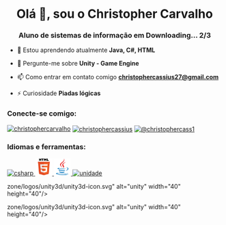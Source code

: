 <h1 align="center">Olá 👋, sou o Christopher Carvalho</h1>
<h3 align="center">Aluno de sistemas de informação em Downloading... 2/3</h3>

- 🌱 Estou aprendendo atualmente **Java, C#, HTML**

- 💬 Pergunte-me sobre **Unity - Game Engine**

- 📫 Como entrar em contato comigo **christophercassius27@gmail.com**

- ⚡ Curiosidade **Piadas lógicas**

<h3 align ="left">Conecte-se comigo:</h3>
<p align="left">
<a href="https://linkedin.com/in/christophercarvalho" target="blank"><img align="center " src="https://raw.githubusercontent.com/rahuldkjain/github-profile-readme-generator/master/src/images/icons/Social/linked-in-alt.svg" alt="christophercarvalho" height="30" largura="40" /></a>
<a href="https://instagram.com/christophercassius" target="blank"><img align="center" src="https://raw.githubusercontent.com/rahuldkjain/github-profile-readme-generator /master/src/images/icons/Social/instagram.svg" alt="christophercassius" height="30" width="40" /></a>
<a href="https://www.hackerearth.com /@christophercass1" target="blank"><img align="center" src="https://raw.githubusercontent.com/rahuldkjain/github-profile-readme-generator/master/src/images/icons/Social/ hackerearth.svg" alt="@christophercass1" height="30" width="40" /></a>
</p>

<h3 align="left">Idiomas e ferramentas:</h3>
<p align="left"> <a href="https://www.w3schools.com/cs/" target="_blank" rel="noreferrer"> <img src="https://raw.githubusercontent. com/devicons/devicon/master/icons/csharp/csharp-original.svg" alt="csharp" width="40" height="40"/> </a> <a href="https://www. w3.org/html/" target="_blank" rel="noreferrer"> <img src="https://raw.githubusercontent.com/devicons/devicon/master/icons/html5/html5-original-wordmark.svg " alt="html5" width="40" height="40"/> </a> <a href="https://www.java.com" target="_blank" rel="noreferrer"> <img src="https://raw.githubusercontent.com/devicons/devicon/master/icons/java/java-original.svg" alt="java" width="40" height="40"/> </a> <a href ="https://unity.com/" target="_blank" rel="noreferrer"> <img src="https://www.vectorlogo.zone/logos/unity3d/unity3d-icon.svg" alt=" unidade" largura="40" altura="40"/> </a> </p>zone/logos/unity3d/unity3d-icon.svg" alt="unity" width="40" height="40"/> </a> </p>zone/logos/unity3d/unity3d-icon.svg" alt="unity" width="40" height="40"/> </a> </p>

